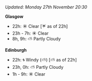 *Updated: Monday 27th November 20:30*

**Glasgow**

* 22h: :sunny: Clear [:umbrella: as of 22h]
* 23h - 7h: :sunny: Clear
* 8h, 9h: :partly_sunny: Partly Cloudy

**Edinburgh**

* 22h: :cyclone: Windy (:partly_sunny:) [:partly_sunny: as of 22h]
* 23h, 0h: :partly_sunny: Partly Cloudy
* 1h - 9h: :sunny: Clear
